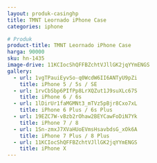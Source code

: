```yaml
---
layout: produk-casinghp
title: TMNT Leornado iPhone Case
categories: iphone

# Produk
product-title: TMNT Leornado iPhone Case
harga: 90000
sku: hn-1435
image-drive: 11KCIocShQFFBZchtVJllGK2jqYYmENGS
gallery:
  - url: 1vgTPauiEyvSo-q0WcdW6II6ANTyU9pZi
    title: iPhone 5 / 5s / SE
  - url: 1rvCbSbp6PIfPp8LrXQZut1J9suXLc67S
    title: iPhone 6 / 6s
  - url: 1lDirUr1faMGMNt3_mTVz5pBjr8Cxo7xL
    title: iPhone 6 Plus / 6s Plus
  - url: 19EZC7W-vBzb2rOhaw2BEYCawFoDiN7Yk
    title: iPhone 7 / 8
  - url: 1Sn-zmxJ7XVaHUoEVmsHsavbdsG_xOk6A
    title: iPhone 7 Plus / 8 Plus
  - url: 11KCIocShQFFBZchtVJllGK2jqYYmENGS
    title: iPhone X
---
```

